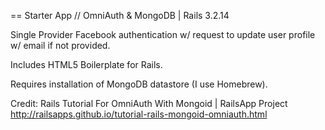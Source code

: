 == Starter App // OmniAuth & MongoDB | Rails 3.2.14

Single Provider Facebook authentication w/ request to update user profile w/ email if not provided.

Includes HTML5 Boilerplate for Rails.

Requires installation of MongoDB datastore (I use Homebrew).

Credit: Rails Tutorial For OmniAuth With Mongoid | RailsApp Project 
        http://railsapps.github.io/tutorial-rails-mongoid-omniauth.html